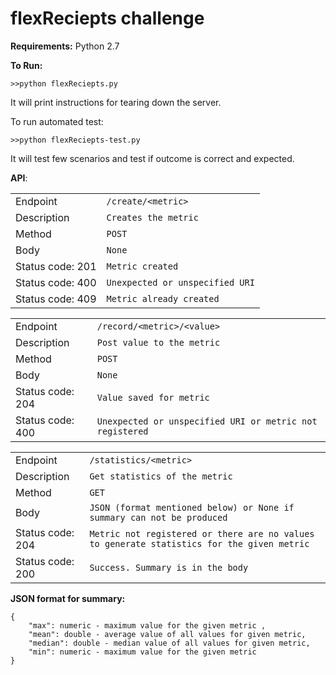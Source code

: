 flexReciepts challenge
===============
**Requirements:**
Python 2.7

**To Run:**
```
>>python flexReciepts.py
```

It will print instructions for tearing down the server.

To run automated test:
```
>>python flexReciepts-test.py
```
It will test few scenarios and test if outcome is correct and expected.

**API**: 


|                  |                        | 
 ----------------- | ---------------------------- | 
| Endpoint | `/create/<metric>`            |
| Description          | `Creates the metric`            |
| Method           | `POST`            |
| Body           | `None`            |
| Status code: 201           | `Metric created` |
| Status code: 400           | `Unexpected or unspecified URI` |
| Status code: 409           | `Metric already created` |

|                  |                        | 
 ----------------- | ---------------------------- | 
| Endpoint | `/record/<metric>/<value>`            |
| Description          | `Post value to the metric`            |
| Method           | `POST`            |
| Body           | `None`            |
| Status code: 204           | `Value saved for metric` |
| Status code: 400           | `Unexpected or unspecified URI or metric not registered` |


|                  |                        | 
 ----------------- | ---------------------------- | 
| Endpoint 		| `/statistics/<metric>`            |
| Description          | `Get statistics of the metric`            |
| Method           | `GET`            |
| Body           | `JSON (format mentioned below) or None if summary can not be produced`  |
| Status code: 204           | `Metric not registered or there are no values to generate statistics for the given metric` |
| Status code: 200           | `Success. Summary is in the body` |


**JSON format for summary:**

    {
	    "max": numeric - maximum value for the given metric , 
	    "mean": double - average value of all values for given metric, 
	    "median": double - median value of all values for given metric, 
	    "min": numeric - maximum value for the given metric
    }